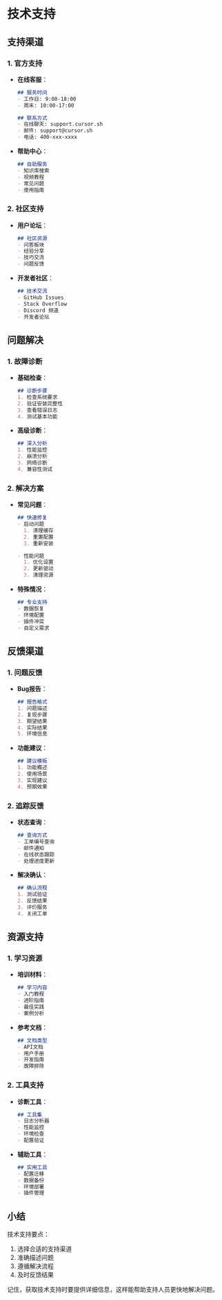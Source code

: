 # 技术支持

## 支持渠道

### 1. 官方支持

- **在线客服**：
  ```markdown
  ## 服务时间
  - 工作日: 9:00-18:00
  - 周末: 10:00-17:00
  
  ## 联系方式
  - 在线聊天: support.cursor.sh
  - 邮件: support@cursor.sh
  - 电话: 400-xxx-xxxx
  ```

- **帮助中心**：
  ```markdown
  ## 自助服务
  - 知识库搜索
  - 视频教程
  - 常见问题
  - 使用指南
  ```

### 2. 社区支持

- **用户论坛**：
  ```markdown
  ## 社区资源
  - 问答板块
  - 经验分享
  - 技巧交流
  - 问题反馈
  ```

- **开发者社区**：
  ```markdown
  ## 技术交流
  - GitHub Issues
  - Stack Overflow
  - Discord 频道
  - 开发者论坛
  ```

## 问题解决

### 1. 故障诊断

- **基础检查**：
  ```markdown
  ## 诊断步骤
  1. 检查系统要求
  2. 验证安装完整性
  3. 查看错误日志
  4. 测试基本功能
  ```

- **高级诊断**：
  ```markdown
  ## 深入分析
  1. 性能监控
  2. 崩溃分析
  3. 网络诊断
  4. 兼容性测试
  ```

### 2. 解决方案

- **常见问题**：
  ```markdown
  ## 快速修复
  - 启动问题
    1. 清理缓存
    2. 重置配置
    3. 重新安装
  
  - 性能问题
    1. 优化设置
    2. 更新驱动
    3. 清理资源
  ```

- **特殊情况**：
  ```markdown
  ## 专业支持
  - 数据恢复
  - 环境配置
  - 插件冲突
  - 自定义需求
  ```

## 反馈渠道

### 1. 问题反馈

- **Bug报告**：
  ```markdown
  ## 报告格式
  1. 问题描述
  2. 复现步骤
  3. 期望结果
  4. 实际结果
  5. 环境信息
  ```

- **功能建议**：
  ```markdown
  ## 建议模板
  1. 功能概述
  2. 使用场景
  3. 实现建议
  4. 预期效果
  ```

### 2. 追踪反馈

- **状态查询**：
  ```markdown
  ## 查询方式
  - 工单编号查询
  - 邮件通知
  - 在线状态跟踪
  - 处理进度更新
  ```

- **解决确认**：
  ```markdown
  ## 确认流程
  1. 测试验证
  2. 反馈结果
  3. 评价服务
  4. 关闭工单
  ```

## 资源支持

### 1. 学习资源

- **培训材料**：
  ```markdown
  ## 学习内容
  - 入门教程
  - 进阶指南
  - 最佳实践
  - 案例分析
  ```

- **参考文档**：
  ```markdown
  ## 文档类型
  - API文档
  - 用户手册
  - 开发指南
  - 故障排除
  ```

### 2. 工具支持

- **诊断工具**：
  ```markdown
  ## 工具集
  - 日志分析器
  - 性能监控
  - 环境检查
  - 配置验证
  ```

- **辅助工具**：
  ```markdown
  ## 实用工具
  - 配置迁移
  - 数据备份
  - 环境部署
  - 插件管理
  ```

## 小结

技术支持要点：

1. 选择合适的支持渠道
2. 准确描述问题
3. 遵循解决流程
4. 及时反馈结果

记住，获取技术支持时要提供详细信息，这样能帮助支持人员更快地解决问题。